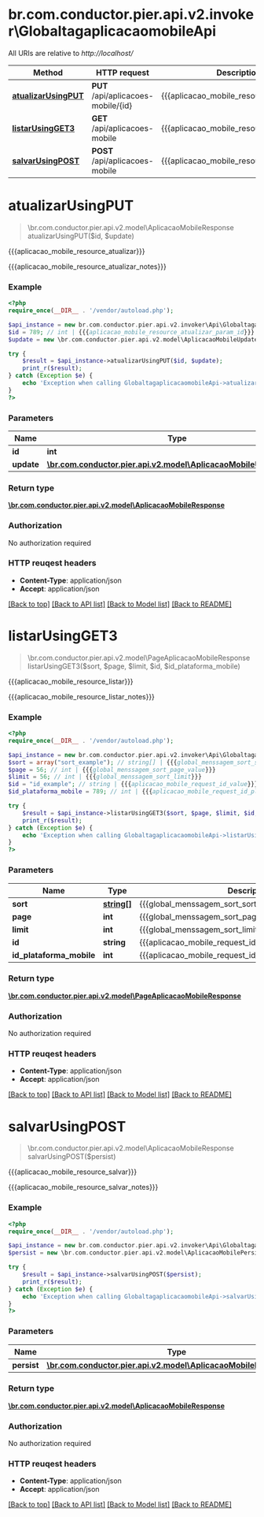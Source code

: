 # br.com.conductor.pier.api.v2.invoker\GlobaltagaplicacaomobileApi

All URIs are relative to *http://localhost/*

Method | HTTP request | Description
------------- | ------------- | -------------
[**atualizarUsingPUT**](GlobaltagaplicacaomobileApi.md#atualizarUsingPUT) | **PUT** /api/aplicacoes-mobile/{id} | {{{aplicacao_mobile_resource_atualizar}}}
[**listarUsingGET3**](GlobaltagaplicacaomobileApi.md#listarUsingGET3) | **GET** /api/aplicacoes-mobile | {{{aplicacao_mobile_resource_listar}}}
[**salvarUsingPOST**](GlobaltagaplicacaomobileApi.md#salvarUsingPOST) | **POST** /api/aplicacoes-mobile | {{{aplicacao_mobile_resource_salvar}}}


# **atualizarUsingPUT**
> \br.com.conductor.pier.api.v2.model\AplicacaoMobileResponse atualizarUsingPUT($id, $update)

{{{aplicacao_mobile_resource_atualizar}}}

{{{aplicacao_mobile_resource_atualizar_notes}}}

### Example 
```php
<?php
require_once(__DIR__ . '/vendor/autoload.php');

$api_instance = new br.com.conductor.pier.api.v2.invoker\Api\GlobaltagaplicacaomobileApi();
$id = 789; // int | {{{aplicacao_mobile_resource_atualizar_param_id}}}
$update = new \br.com.conductor.pier.api.v2.model\AplicacaoMobileUpdateValue_(); // \br.com.conductor.pier.api.v2.model\AplicacaoMobileUpdateValue_ | update

try { 
    $result = $api_instance->atualizarUsingPUT($id, $update);
    print_r($result);
} catch (Exception $e) {
    echo 'Exception when calling GlobaltagaplicacaomobileApi->atualizarUsingPUT: ', $e->getMessage(), "\n";
}
?>
```

### Parameters

Name | Type | Description  | Notes
------------- | ------------- | ------------- | -------------
 **id** | **int**| {{{aplicacao_mobile_resource_atualizar_param_id}}} | 
 **update** | [**\br.com.conductor.pier.api.v2.model\AplicacaoMobileUpdateValue_**](\br.com.conductor.pier.api.v2.model\AplicacaoMobileUpdateValue_.md)| update | 

### Return type

[**\br.com.conductor.pier.api.v2.model\AplicacaoMobileResponse**](AplicacaoMobileResponse.md)

### Authorization

No authorization required

### HTTP reuqest headers

 - **Content-Type**: application/json
 - **Accept**: application/json

[[Back to top]](#) [[Back to API list]](../README.md#documentation-for-api-endpoints) [[Back to Model list]](../README.md#documentation-for-models) [[Back to README]](../README.md)

# **listarUsingGET3**
> \br.com.conductor.pier.api.v2.model\PageAplicacaoMobileResponse listarUsingGET3($sort, $page, $limit, $id, $id_plataforma_mobile)

{{{aplicacao_mobile_resource_listar}}}

{{{aplicacao_mobile_resource_listar_notes}}}

### Example 
```php
<?php
require_once(__DIR__ . '/vendor/autoload.php');

$api_instance = new br.com.conductor.pier.api.v2.invoker\Api\GlobaltagaplicacaomobileApi();
$sort = array("sort_example"); // string[] | {{{global_menssagem_sort_sort}}}
$page = 56; // int | {{{global_menssagem_sort_page_value}}}
$limit = 56; // int | {{{global_menssagem_sort_limit}}}
$id = "id_example"; // string | {{{aplicacao_mobile_request_id_value}}}
$id_plataforma_mobile = 789; // int | {{{aplicacao_mobile_request_id_plataforma_mobile_value}}}

try { 
    $result = $api_instance->listarUsingGET3($sort, $page, $limit, $id, $id_plataforma_mobile);
    print_r($result);
} catch (Exception $e) {
    echo 'Exception when calling GlobaltagaplicacaomobileApi->listarUsingGET3: ', $e->getMessage(), "\n";
}
?>
```

### Parameters

Name | Type | Description  | Notes
------------- | ------------- | ------------- | -------------
 **sort** | [**string[]**](string.md)| {{{global_menssagem_sort_sort}}} | [optional] 
 **page** | **int**| {{{global_menssagem_sort_page_value}}} | [optional] 
 **limit** | **int**| {{{global_menssagem_sort_limit}}} | [optional] 
 **id** | **string**| {{{aplicacao_mobile_request_id_value}}} | [optional] 
 **id_plataforma_mobile** | **int**| {{{aplicacao_mobile_request_id_plataforma_mobile_value}}} | [optional] 

### Return type

[**\br.com.conductor.pier.api.v2.model\PageAplicacaoMobileResponse**](PageAplicacaoMobileResponse.md)

### Authorization

No authorization required

### HTTP reuqest headers

 - **Content-Type**: application/json
 - **Accept**: application/json

[[Back to top]](#) [[Back to API list]](../README.md#documentation-for-api-endpoints) [[Back to Model list]](../README.md#documentation-for-models) [[Back to README]](../README.md)

# **salvarUsingPOST**
> \br.com.conductor.pier.api.v2.model\AplicacaoMobileResponse salvarUsingPOST($persist)

{{{aplicacao_mobile_resource_salvar}}}

{{{aplicacao_mobile_resource_salvar_notes}}}

### Example 
```php
<?php
require_once(__DIR__ . '/vendor/autoload.php');

$api_instance = new br.com.conductor.pier.api.v2.invoker\Api\GlobaltagaplicacaomobileApi();
$persist = new \br.com.conductor.pier.api.v2.model\AplicacaoMobilePersistValue_(); // \br.com.conductor.pier.api.v2.model\AplicacaoMobilePersistValue_ | persist

try { 
    $result = $api_instance->salvarUsingPOST($persist);
    print_r($result);
} catch (Exception $e) {
    echo 'Exception when calling GlobaltagaplicacaomobileApi->salvarUsingPOST: ', $e->getMessage(), "\n";
}
?>
```

### Parameters

Name | Type | Description  | Notes
------------- | ------------- | ------------- | -------------
 **persist** | [**\br.com.conductor.pier.api.v2.model\AplicacaoMobilePersistValue_**](\br.com.conductor.pier.api.v2.model\AplicacaoMobilePersistValue_.md)| persist | 

### Return type

[**\br.com.conductor.pier.api.v2.model\AplicacaoMobileResponse**](AplicacaoMobileResponse.md)

### Authorization

No authorization required

### HTTP reuqest headers

 - **Content-Type**: application/json
 - **Accept**: application/json

[[Back to top]](#) [[Back to API list]](../README.md#documentation-for-api-endpoints) [[Back to Model list]](../README.md#documentation-for-models) [[Back to README]](../README.md)

